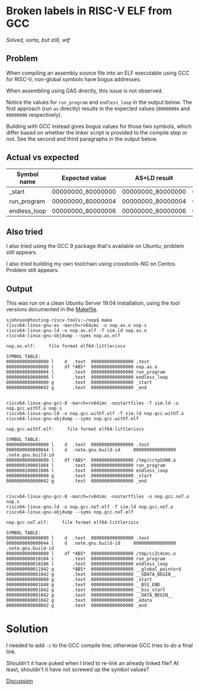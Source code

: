 # Broken labels in RISC-V ELF from GCC

*Solved, sorta, but still, wtf*

## Problem

When compiling an assembly source file into an ELF executable using
GCC for RISC-V, non-global symbols have bogus addresses.

When assembling using GAS directly, this issue is not observed.

Notice the values for `run_program` and `endless_loop` in the output
below. The first approach (run `as` directly) results in the expected
values (`80000004` and `80000006` respectively).

Building with GCC instead gives bogus values for those two symbols,
which differ based on whether the linker script is provided to the
compile step or not. See the second and third paragraphs in the output
below.

## Actual vs expected

| Symbol name  | Expected value    | AS+LD result      | GCC-with-T result | GCC-without-T result |
|--------------|-------------------|-------------------|-------------------|----------------------|
| _start       | 00000000_80000000 | 00000000_80000000 | 00000000_80000000 | 00000000_80000000    |
| run_program  | 00000000_80000004 | 00000000_80000004 | 00000001_00001004 | 00000000_80010104    |
| endless_loop | 00000000_80000006 | 00000000_80000006 | 00000001_00001006 | 00000000_80010106    |

## Also tried

I also tried using the GCC 9 package that's available on Ubuntu;
problem still appears.

I also tried building my own toolchain using crosstools-NG on Centos.
Problem still appears.

## Output

This was run on a clean Ubuntu Server 19.04 installation, using the
tool versions documented in the [Makefile](Makefile).

```
sjohnson@testing-riscv-tools:~/nop$ make
riscv64-linux-gnu-as -march=rv64imc -o nop.as.o nop.s
riscv64-linux-gnu-ld -o nop.as.elf -T sim.ld nop.as.o
riscv64-linux-gnu-objdump --syms nop.as.elf

nop.as.elf:     file format elf64-littleriscv

SYMBOL TABLE:
0000000080000000 l    d  .text  0000000000000000 .text
0000000000000000 l    df *ABS*  0000000000000000 nop.as.o
0000000080000004 l       .text  0000000000000000 run_program
0000000080000006 l       .text  0000000000000000 endless_loop
0000000080000000 g       .text  0000000000000000 _start
0000000080000042 g       .text  0000000000000000 _end


riscv64-linux-gnu-gcc-8 -march=rv64imc -nostartfiles -T sim.ld -o nop.gcc.withT.o nop.s
riscv64-linux-gnu-ld -o nop.gcc.withT.elf -T sim.ld nop.gcc.withT.o
riscv64-linux-gnu-objdump --syms nop.gcc.withT.elf

nop.gcc.withT.elf:     file format elf64-littleriscv

SYMBOL TABLE:
0000000080000000 l    d  .text  0000000000000000 .text
0000000080000044 l    d  .note.gnu.build-id     0000000000000000 .note.gnu.build-id
0000000000000000 l    df *ABS*  0000000000000000 /tmp/cctpGVW8.o
0000000100001004 l       .text  0000000000000000 run_program
0000000100001006 l       .text  0000000000000000 endless_loop
0000000080000000 g       .text  0000000000000000 _start
0000000080000042 g       .text  0000000000000000 _end


riscv64-linux-gnu-gcc-8 -march=rv64imc -nostartfiles -o nop.gcc.noT.o nop.s
riscv64-linux-gnu-ld -o nop.gcc.noT.elf -T sim.ld nop.gcc.noT.o
riscv64-linux-gnu-objdump --syms nop.gcc.noT.elf

nop.gcc.noT.elf:     file format elf64-littleriscv

SYMBOL TABLE:
0000000080000000 l    d  .text  0000000000000000 .text
0000000080000044 l    d  .note.gnu.build-id     0000000000000000 .note.gnu.build-id
0000000000000000 l    df *ABS*  0000000000000000 /tmp/ccZc4cmc.o
0000000080010104 l       .text  0000000000000000 run_program
0000000080010106 l       .text  0000000000000000 endless_loop
0000000000011942 g       *ABS*  0000000000000000 __global_pointer$
0000000080001042 g       .text  0000000000000000 __SDATA_BEGIN__
0000000080000000 g       .text  0000000000000000 _start
0000000080001048 g       .text  0000000000000000 __BSS_END__
0000000080001042 g       .text  0000000000000000 __bss_start
0000000080001042 g       .text  0000000000000000 __DATA_BEGIN__
0000000080001042 g       .text  0000000000000000 _edata
0000000080000042 g       .text  0000000000000000 _end
```

# Solution

I needed to add `-c` to the GCC compile line; otherwise GCC tries to
do a final link.

Shouldn't it have puked when I tried to re-link an already linked
file? At least, shouldn't it have not screwed up the symbol values?

[Discussion](https://groups.google.com/a/groups.riscv.org/forum/#!msg/sw-dev/bxZ4smy_bGA/OdtsnfWpBwAJ)
